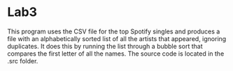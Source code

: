 # Lab3
 This program uses the CSV file for the top Spotify singles 
 and produces a file with an alphabetically sorted list of all the artists 
 that appeared, ignoring duplicates. It does this by running the list through 
 a bubble sort that compares the first letter of all the names.
 The source code is located in the .src folder. 
